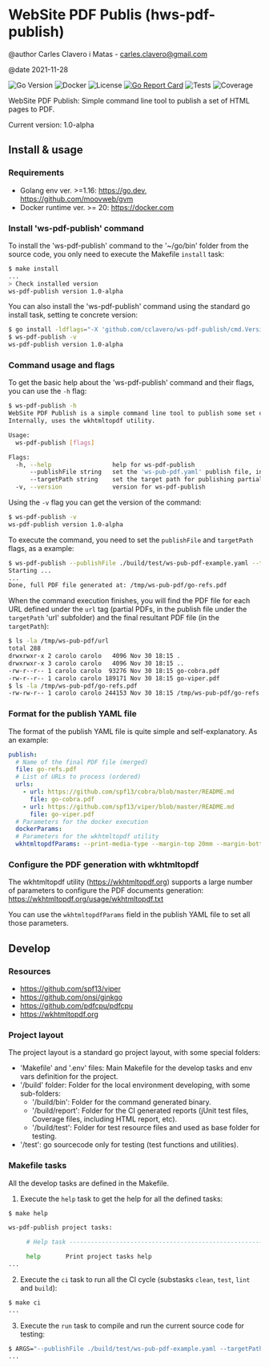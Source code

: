 # WebSite PDF Publis (hws-pdf-publish)

@author Carles Clavero i Matas - carles.clavero@gmail.com

@date 2021-11-28

![Go Version](https://img.shields.io/badge/go-ver%3E=1.16-informational)
![Docker](https://img.shields.io/badge/docker-ver%3E=20-informational)
![License](https://img.shields.io/badge/license-MIT-green)
[![Go Report Card](https://goreportcard.com/badge/github.com/cclavero/ws-pdf-publish)](https://goreportcard.com/report/github.com/cclavero/ws-pdf-publish)
![Tests](https://img.shields.io/badge/tests-passed-green)
![Coverage](https://img.shields.io/badge/coverage-80%25-green)

WebSite PDF Publish: Simple command line tool to publish a set of HTML pages to PDF.

Current version: 1.0-alpha

## Install & usage

### Requirements

- Golang env ver. >=1.16: https://go.dev, https://github.com/moovweb/gvm
- Docker runtime ver. >= 20: https://docker.com 

### Install 'ws-pdf-publish' command

To install the 'ws-pdf-publish' command to the '~/go/bin' folder from the source code, you only need to execute the Makefile `install` task:

```bash
$ make install
...
> Check installed version
ws-pdf-publish version 1.0-alpha
```

You can also install the 'ws-pdf-publish' command using the standard go install task, setting te concrete version:

```bash
$ go install -ldflags="-X 'github.com/cclavero/ws-pdf-publish/cmd.Version=1.0-alpha'" github.com/cclavero/ws-pdf-publish@latest
$ ws-pdf-publish -v
ws-pdf-publish version 1.0-alpha
```
### Command usage and flags

To get the basic help about the 'ws-pdf-publish' command and their flags, you can use the `-h` flag:

```bash
$ ws-pdf-publish -h
WebSite PDF Publish is a simple command line tool to publish some set of pages from a WebSite to PDF, using a 'ws-pub-pdf.yaml' configuration file.
Internally, uses the wkhtmltopdf utility.

Usage:
  ws-pdf-publish [flags]

Flags:
  -h, --help                 help for ws-pdf-publish
      --publishFile string   set the 'ws-pub-pdf.yaml' publish file, including absolute or relative path.
      --targetPath string    set the target path for publishing partial and final PDF files.
  -v, --version              version for ws-pdf-publish
```

Using the `-v` flag you can get the version of the command:

```bash
$ ws-pdf-publish -v
ws-pdf-publish version 1.0-alpha
```

To execute the command, you need to set the `publishFile` and `targetPath` flags, as a example:

```bash
$ ws-pdf-publish --publishFile ./build/test/ws-pub-pdf-example.yaml --targetPath /tmp/ws-pub-pdf
Starting ...
...
Done, full PDF file generated at: /tmp/ws-pub-pdf/go-refs.pdf
```

When the command execution finishes, you will find the PDF file for each URL defined under the `url` tag (partial PDFs, in the publish file under the `targetPath` 'url' subfolder) and the final resultant PDF file (in the `targetPath`):

```bash
$ ls -la /tmp/ws-pub-pdf/url
total 288
drwxrwxr-x 2 carolo carolo   4096 Nov 30 18:15 .
drwxrwxr-x 3 carolo carolo   4096 Nov 30 18:15 ..
-rw-r--r-- 1 carolo carolo  93276 Nov 30 18:15 go-cobra.pdf
-rw-r--r-- 1 carolo carolo 189171 Nov 30 18:15 go-viper.pdf
$ ls -la /tmp/ws-pub-pdf/go-refs.pdf
-rw-rw-r-- 1 carolo carolo 244153 Nov 30 18:15 /tmp/ws-pub-pdf/go-refs.pdf
```

### Format for the publish YAML file

The format of the publish YAML file is quite simple and self-explanatory. As an example:

```yaml
publish:
  # Name of the final PDF file (merged)
  file: go-refs.pdf
  # List of URLs to process (ordered)
  urls: 
    - url: https://github.com/spf13/cobra/blob/master/README.md
      file: go-cobra.pdf
    - url: https://github.com/spf13/viper/blob/master/README.md
      file: go-viper.pdf
  # Parameters for the docker execution
  dockerParams: 
  # Parameters for the wkhtmltopdf utility    
  wkhtmltopdfParams: --print-media-type --margin-top 20mm --margin-bottom 20mm 
```

### Configure the PDF generation with wkhtmltopdf

The wkhtmltopdf utility (https://wkhtmltopdf.org) supports a large number of parameters to configure the PDF documents generation: https://wkhtmltopdf.org/usage/wkhtmltopdf.txt

You can use the `wkhtmltopdfParams` field in the publish YAML file to set all those parameters.

## Develop

### Resources

- https://github.com/spf13/viper
- https://github.com/onsi/ginkgo
- https://github.com/pdfcpu/pdfcpu
- https://wkhtmltopdf.org


### Project layout

The project layout is a standard go project layout, with some special folders:

- 'Makefile' and '.env' files: Main Makefile for the develop tasks and env vars definition for the project.
- '/build' folder: Folder for the local environment developing, with some sub-folders:
  - '/build/bin': Folder for the command generated binary.
  - '/build/report': Folder for the CI generated reports (jUnit test files, Coverage files, including HTML report, etc).
  - '/build/test': Folder for test resource files and used as base folder for testing.
- '/test': go sourcecode only for testing (test functions and utilities).   

### Makefile tasks

All the develop tasks are defined in the Makefile.

1. Execute the `help` task to get the help for all the defined tasks:

```bash
$ make help

ws-pdf-publish project tasks:

	 # Help task ------------------------------------------------------

	 help		Print project tasks help
...   
```

2. Execute the `ci` task to run all the CI cycle (substasks `clean`, `test`, `lint` and `build`):

```bash
$ make ci
...
```

3. Execute the `run` task to compile and run the current source code for testing:

```bash
$ ARGS="--publishFile ./build/test/ws-pub-pdf-example.yaml --targetPath ./build/test/out" make run
...
```
